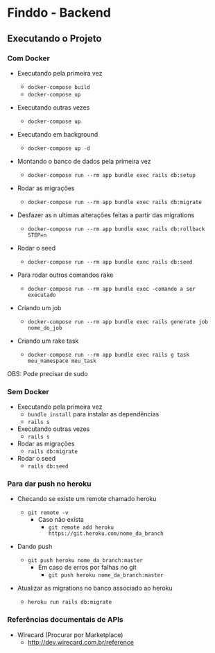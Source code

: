 # Finddo - Backend

## Executando o Projeto

### Com Docker

- Executando pela primeira vez
  - `docker-compose build`
  - `docker-compose up`
  
- Executando outras vezes
  - `docker-compose up`
  
- Executando em background
  - `docker-compose up -d`


- Montando o banco de dados pela primeira vez
  - `docker-compose run --rm app bundle exec rails db:setup`

- Rodar as migrações
  - `docker-compose run --rm app bundle exec rails db:migrate`
  
- Desfazer as n ultimas alterações feitas a partir das migrations
  - `docker-compose run --rm app bundle exec rails db:rollback STEP=n`
  
- Rodar o seed
  - `docker-compose run --rm app bundle exec rails db:seed`
  
- Para rodar outros comandos rake
  - `docker-compose run --rm app bundle exec -comando a ser executado` 

- Criando um job
  - `docker-compose run --rm app bundle exec rails generate job nome_do_job`

- Criando um rake task
  - `docker-compose run --rm app bundle exec rails g task meu_namespace meu_task`
  
OBS: Pode precisar de sudo


### Sem Docker

- Executando pela primeira vez
  - `bundle install` para instalar as dependências
  - `rails s`
- Executando outras vezes
  - `rails s`
- Rodar as migrações
  - `rails db:migrate`
- Rodar o seed
  - `rails db:seed`


### Para dar push no heroku

- Checando se existe um remote chamado heroku
  - `git remote -v`
    - Caso não exista
      - `git remote add heroku https://git.heroku.com/nome_da_branch`

- Dando push
  - `git push heroku nome_da_branch:master`
    - Em caso de erros por falhas no git
      - `git push heroku nome_da_branch:master`

- Atualizar as migrations no banco associado ao heroku
  - `heroku run rails db:migrate`


### Referências documentais de APIs

- Wirecard (Procurar por Marketplace)
  - http://dev.wirecard.com.br/reference
